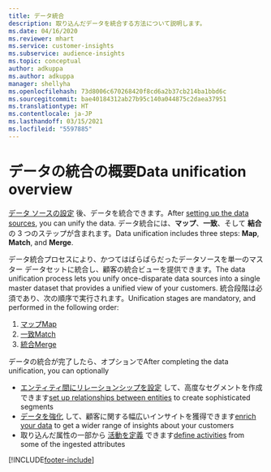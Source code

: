 ```yaml
---
title: データ統合
description: 取り込んだデータを統合する方法について説明します。
ms.date: 04/16/2020
ms.reviewer: mhart
ms.service: customer-insights
ms.subservice: audience-insights
ms.topic: conceptual
author: adkuppa
ms.author: adkuppa
manager: shellyha
ms.openlocfilehash: 73d8006c670268420f8cd6a2b37cb214ba1bbd6c
ms.sourcegitcommit: bae40184312ab27b95c140a044875c2daea37951
ms.translationtype: HT
ms.contentlocale: ja-JP
ms.lasthandoff: 03/15/2021
ms.locfileid: "5597885"
---
```

# <a name="data-unification-overview"></a><span data-ttu-id="70cb8-103">データの統合の概要</span><span class="sxs-lookup"><span data-stu-id="70cb8-103">Data unification overview</span></span>

<span data-ttu-id="70cb8-104">[データ ソースの設定](data-sources.md) 後、データを統合できます。</span><span class="sxs-lookup"><span data-stu-id="70cb8-104">After [setting up the data sources](data-sources.md), you can unify the data.</span></span> <span data-ttu-id="70cb8-105">データ統合には、**マップ**、**一致**、そして **結合** の 3 つのステップが含まれます。</span><span class="sxs-lookup"><span data-stu-id="70cb8-105">Data unification includes three steps: **Map**, **Match**, and **Merge**.</span></span>

<span data-ttu-id="70cb8-106">データ統合プロセスにより、かつてはばらばらだったデータソースを単一のマスター データセットに統合し、顧客の統合ビューを提供できます。</span><span class="sxs-lookup"><span data-stu-id="70cb8-106">The data unification process lets you unify once-disparate data sources into a single master dataset that provides a unified view of your customers.</span></span> <span data-ttu-id="70cb8-107">統合段階は必須であり、次の順序で実行されます。</span><span class="sxs-lookup"><span data-stu-id="70cb8-107">Unification stages are mandatory, and performed in the following order:</span></span>

1. [<span data-ttu-id="70cb8-108">マップ</span><span class="sxs-lookup"><span data-stu-id="70cb8-108">Map</span></span>](map-entities.md)
2. [<span data-ttu-id="70cb8-109">一致</span><span class="sxs-lookup"><span data-stu-id="70cb8-109">Match</span></span>](match-entities.md)
3. [<span data-ttu-id="70cb8-110">統合</span><span class="sxs-lookup"><span data-stu-id="70cb8-110">Merge</span></span>](merge-entities.md)

<span data-ttu-id="70cb8-111">データの統合が完了したら、オプションで</span><span class="sxs-lookup"><span data-stu-id="70cb8-111">After completing the data unification, you can optionally</span></span>

- <span data-ttu-id="70cb8-112">[エンティティ間にリレーションシップを設定](relationships.md) して、高度なセグメントを作成できます</span><span class="sxs-lookup"><span data-stu-id="70cb8-112">[set up relationships between entities](relationships.md) to create sophisticated segments</span></span>
- <span data-ttu-id="70cb8-113">[データを強化](enrichment-hub.md) して、顧客に関する幅広いインサイトを獲得できます</span><span class="sxs-lookup"><span data-stu-id="70cb8-113">[enrich your data](enrichment-hub.md) to get a wider range of insights about your customers</span></span>
- <span data-ttu-id="70cb8-114">取り込んだ属性の一部から [活動を定義](activities.md) できます</span><span class="sxs-lookup"><span data-stu-id="70cb8-114">[define activities](activities.md) from some of the ingested attributes</span></span>


[!INCLUDE[footer-include](../includes/footer-banner.md)]